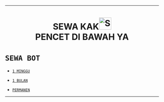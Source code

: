 -------
<h1 align="center">SEWA KAK<img src="https://user-images.githubusercontent.com/1303154/88677602-1635ba80-d120-11ea-84d8-d263ba5fc3c0.gif" width="40px" alt="SILAHKAN"><br>PENCET DI BAWAH YA</h1>

# ```SEWA BOT```

* [`1 MINGGU`](https://wa.me/62857721057781?text=Bang+Mikel+,Saya+Mau+Sewa+Bot+*1+MINGGU*)


* [`1 BULAN`](https://wa.me/62857721057781?text=Bang+Mikel+,Saya+Mau+Sewa+Bot+*1+BULAN*)

* [`PERMANEN`](https://wa.me/62857721057781?text=Bang+Mikel+,Saya+Mau+Sewa+Bot+*PERMANEN*)

-------
